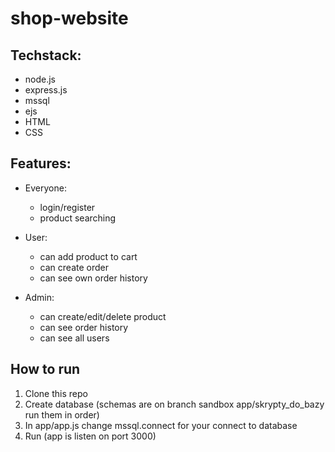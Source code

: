 # shop-website

## Techstack:
* node.js
* express.js
* mssql
* ejs
* HTML
* CSS

## Features:
* Everyone:
    * login/register
    * product searching

* User:
   * can add product to cart
   * can create order
   * can see own order history

* Admin:
  * can create/edit/delete product
  * can see order history
  * can see all users


## How to run
  1. Clone this repo
  2. Create database (schemas are on branch sandbox app/skrypty_do_bazy run them in order)
  3. In app/app.js change mssql.connect for your connect to database
  4. Run (app is listen on port 3000)

